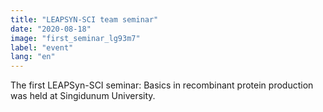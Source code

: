 ```yaml
---
title: "LEAPSYN-SCI team seminar"
date: "2020-08-18"
image: "first_seminar_lg93m7"
label: "event"
lang: "en"
---
```


The first LEAPSyn-SCI seminar: Basics in recombinant protein production was held at Singidunum University.

